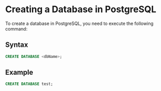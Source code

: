 # Creating a Database in PostgreSQL

To create a database in PostgreSQL, you need to execute the following command:

## Syntax

```sql
CREATE DATABASE <dbName>;
```
## Example

```sql
CREATE DATABASE test;
```
